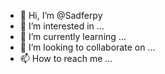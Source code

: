 - 👋 Hi, I’m @Sadferpy
- 👀 I’m interested in ...
- 🌱 I’m currently learning ...
- 💞️ I’m looking to collaborate on ...
- 📫 How to reach me ...

<!---
Sadferpy/Sadferpy is a ✨ special ✨ repository because its `README.md` (this file) appears on your GitHub profile.
You can click the Preview link to take a look at your changes.
--->
